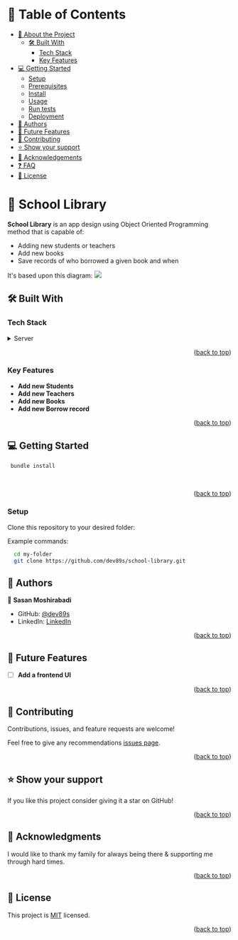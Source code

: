 <a id="readme-top"></a>

<!--
HOW TO USE:
This is an example of how you may give instructions on setting up your project locally.

Modify this file to match your project and remove sections that don't apply.

REQUIRED SECTIONS:
- Table of Contents
- About the Project
  - Built With
  - Live Demo
- Getting Started
- Authors
- Future Features
- Contributing
- Show your support
- Acknowledgements
- License

After you're finished please remove all the comments and instructions!
-->

<!-- TABLE OF CONTENTS -->

# 📗 Table of Contents

- [📖 About the Project](#about-project)
  - [🛠 Built With](#built-with)
    - [Tech Stack](#tech-stack)
    - [Key Features](#key-features)
    <!-- - [🚀 Live Demo](#live-demo) -->
- [💻 Getting Started](#getting-started)
  - [Setup](#setup)
  - [Prerequisites](#prerequisites)
  - [Install](#install)
  - [Usage](#usage)
  - [Run tests](#run-tests)
  - [Deployment](#triangular_flag_on_post-deployment)
- [👥 Authors](#authors)
- [🔭 Future Features](#future-features)
- [🤝 Contributing](#contributing)
- [⭐️ Show your support](#support)
- [🙏 Acknowledgements](#acknowledgements)
- [❓ FAQ](#faq)
- [📝 License](#license)

<!-- PROJECT DESCRIPTION -->

# 📖 School Library <a id="about-project"></a>

**School Library** is an app design using Object Oriented Programming method that is capable of:
- Adding new students or teachers
- Add new books
- Save records of who borrowed a given book and when

It's based upon this diagram:
<img src="https://raw.githubusercontent.com/microverseinc/curriculum-ruby/main/oop/images/uml_class_diagram.png?token=GHSAT0AAAAAACCMPTMQYHRLDWLMEBNRFJJ2ZEQZRLQ">

## 🛠 Built With <a id="built-with"></a>

### Tech Stack <a id="tech-stack"></a>

<details>
<summary>Server</summary>
  <ul>
    <li><a href="https://www.ruby-lang.org/">Ruby</a></li>
  </ul>
</details>
<p align="right">(<a href="#readme-top">back to top</a>)</p>

<!-- Features -->

### Key Features <a id="key-features"></a>

- **Add new Students**
- **Add new Teachers**
- **Add new Books**
- **Add new Borrow record**

<p align="right">(<a href="#readme-top">back to top</a>)</p>

<!-- LIVE DEMO -->

<!-- ## 🚀 Live Demo <a id="live-demo"></a>

> Add a link to your deployed project.

- [Live Demo Link](<replace-with-your-deployment-URL>)

<p align="right">(<a href="#readme-top">back to top</a>)</p> -->

<!-- GETTING STARTED -->

## 💻 Getting Started <a id="getting-started"></a>

```sh
 bundle install
```

<br />
<!--
### Prerequisites
In order to run this project you need: [Postgres](https://postgresapp.com/) SQL
-->

<!--
Example command:

```sh
 gem install rails
```
 -->

<p align="right">(<a href="#readme-top">back to top</a>)</p>

### Setup

Clone this repository to your desired folder:

Example commands:

```sh
  cd my-folder
  git clone https://github.com/dev89s/school-library.git
```

<!--
### Install

Install this project with: -->

<!--
Example command:

```sh
  cd my-project
  gem install
```
--->

<!-- ### Usage

To run the project, execute the following command: -->

<!--
Example command:

```sh
  rails server
```
--->
<!--
### Run tests

To run tests, run the following command: -->

<!--
Example command:

```sh
  bin/rails test test/models/article_test.rb
```
--->

<!-- ### Deployment

You can deploy this project using: -->

<!--
Example:

```sh

```
 -->

<!-- <p align="right">(<a href="#readme-top">back to top</a>)</p> -->

<!-- AUTHORS -->

## 👥 Authors <a id="authors"></a>

👤 **Sasan Moshirabadi**

- GitHub: [@dev89s](https://github.com/dev89s)
- LinkedIn: [LinkedIn](https://linkedin.com/in/sasan-moshirabadi)

<p align="right">(<a href="#readme-top">back to top</a>)</p>

<!-- FUTURE FEATURES -->

## 🔭 Future Features <a name="future-features"></a>

- [ ] **Add a frontend UI**

<p align="right">(<a href="#readme-top">back to top</a>)</p>

<!-- CONTRIBUTING -->

## 🤝 Contributing <a id="contributing"></a>

Contributions, issues, and feature requests are welcome!

Feel free to give any recommendations [issues page](https://github.com/dev89s/school-library/issues).

<p align="right">(<a href="#readme-top">back to top</a>)</p>

## ⭐️ Show your support <a name="support"></a>

If you like this project consider giving it a star on GitHub!

<p align="right">(<a href="#readme-top">back to top</a>)</p>

<!-- ACKNOWLEDGEMENTS -->

## 🙏 Acknowledgments <a id="acknowledgements"></a>

I would like to thank my family for always being there & supporting me through hard times.

<p align="right">(<a href="#readme-top">back to top</a>)</p>

<!-- FAQ (optional) -->

<!-- ## ❓ FAQ <a id="faq"></a>

> Add at least 2 questions new developers would ask when they decide to use your project.

- **[Question_1]**

  - [Answer_1]

- **[Question_2]**

  - [Answer_2]

<p align="right">(<a href="#readme-top">back to top</a>)</p> -->

<!-- LICENSE -->

## 📝 License <a id="license"></a>

This project is [MIT](./LICENSE) licensed.

<p align="right">(<a href="#readme-top">back to top</a>)</p>
